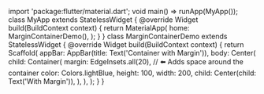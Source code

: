 import 'package:flutter/material.dart';
void main() => runApp(MyApp());
class MyApp extends StatelessWidget {
 @override
 Widget build(BuildContext context) {
 return MaterialApp(
 home: MarginContainerDemo(),
 );
 }
}
class MarginContainerDemo extends StatelessWidget {
 @override
 Widget build(BuildContext context) {
 return Scaffold(
 appBar: AppBar(title: Text('Container with Margin')),
 body: Center(
 child: Container(
 margin: EdgeInsets.all(20), // ⬅️ Adds space around the 
container
 color: Colors.lightBlue,
 height: 100,
 width: 200,
 child: Center(child: Text('With Margin')),
 ),
 ),
 );
 }
}
